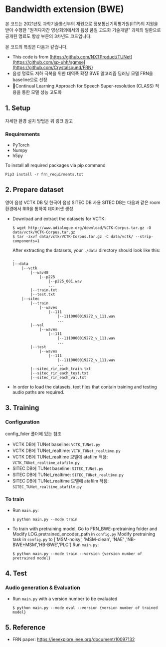 # Bandwidth extension (BWE)
본 코드는 2021년도 과학기술통신부의 재원으로 정보통신기획평가원(IITP)의 지원을 받아 수행한 "원격다자간 영상회의에서의 음성 품질 고도화 기술개발" 과제의 일환으로 공개된 명료도 향상 부문의 3차년도 코드입니다. 

본 코드의 특징은 다음과 같습니다.
* This code is from [https://github.com/NXTProduct/TUNet](https://github.com/sp-uhh/sgmse](https://github.com/Crystalsound/FRN)
* 음성 명료도 저하 극복을 위한 대역폭 확장 BWE 알고리즘 딥러닝 모델 FRN을 baseline으로 선정
* Continual Learning Approach for Speech Super-resolution (CLASS) 적용을 통한 모델 성능 고도화 

## 1. Setup 
자세한 환경 설치 방법은 위 링크 참고

### Requirements
* PyTorch
* Numpy
* h5py

To install all required packages via pip command
```
Pip3 install -r frn_requirments.txt
```

## 2. Prepare dataset

영어 음성 VCTK DB 및 한국어 음성 SITEC DB 사용
SITEC DB는 다음과 같은 room환경에서 RIR을 통하여 데이터셋 생성

* Download and extract the datasets for VCTK:
    ```
    $ wget http://www.udialogue.org/download/VCTK-Corpus.tar.gz -O data/vctk/VCTK-Corpus.tar.gz
    $ tar -zxvf data/vctk/VCTK-Corpus.tar.gz -C data/vctk/ --strip-components=1
    ```

  After extracting the datasets, your `./data` directory should look like this:

    ```
    .
    |--data
        |--vctk
            |--wav48
                |--p225
                    |--p225_001.wav
                    ...
            |--train.txt   
            |--test.txt
        |--sitec
            |--train
                |--waves
                    |--111
                        |--1110000019272_v_111.wav
                        ...                
            |--val
                |--waves
                    |--111
                        |--1110000019272_v_111.wav
                        ...      
            |--test
                |--waves
                    |--111
                        |--1110000019272_v_111.wav
                        ...      
            |--sitec_rir_each_train.txt   
            |--sitec_rir_each_test.txt
            |--sitec_rir_each_val.txt
    ```
* In order to load the datasets, text files that contain training and testing audio paths are required.

## 3. Training

### Configuration
config_foler 폴더에 있는 참조
* VCTK DB에 TUNet baseline: `VCTK_TUNet.py`
* VCTK DB에 TUNet_realtime: `VCTK_TUNet_realtime.py`
* VCTK DB에 TUNet_realtime 모델에 atafilm 적용: `VCTK_TUNet_realtime_atafilm.py`
* SITEC DB에 TUNet baseline: `SITEC_TUNet.py`
* SITEC DB에 TUNet_realtime: `SITEC_TUNet_realtime.py`
* SITEC DB에 TUNet_realtime 모델에 atafilm 적용: `SITEC_TUNet_realtime_atafilm.py`

### To train

* Run `main.py`:
    ```
    $ python main.py --mode train
    ```
* To train with pretraining model,
  Go to FRN_BWE-pretraining folder and Modify LOG.pretrained_encoder_path in `config.py`
  Modify pretraining task in  `config.py` to ['MSM-noisy', 'MSM-clean', 'NAE' ,'NB-BWE+MSM','HB-BWE','PLC']
  Run `main.py`:
    ```
    $ python main.py --mode train --version {version number of pretrained model}
    ```

## 4. Test

### Audio generation & Evaluation

* Run `main.py` with a version number to be evaluated
    ```
    $ python main.py --mode eval --version {version number of trained model}
    ```

## 5. Reference
* FRN paper: https://ieeexplore.ieee.org/document/10097132
